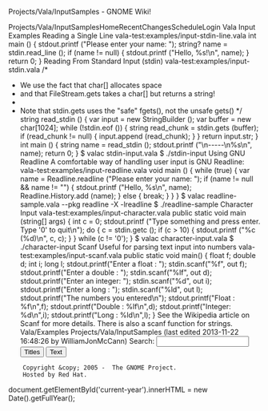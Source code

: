 Projects/Vala/InputSamples - GNOME Wiki!
<!--
var search_hint = "Search";
//-->
Projects/Vala/InputSamplesHomeRecentChangesScheduleLogin
Vala Input Examples
Reading a Single Line
vala-test:examples/input-stdin-line.vala int main () {
    stdout.printf (&quot;Please enter your name: &quot;);
    string? name = stdin.read_line ();
    if (name != null) {
        stdout.printf (&quot;Hello, %s!\n&quot;, name);
    }
    return 0;
}
Reading From Standard Input (stdin)
vala-test:examples/input-stdin.vala /*
 * We use the fact that char[] allocates space
 * and that FileStream.gets takes a char[] but returns a string!
 *
 * Note that stdin.gets uses the &quot;safe&quot; fgets(), not the unsafe gets()
 */
string read_stdin () {
    var input = new StringBuilder ();
    var buffer = new char[1024];
    while (!stdin.eof ()) {
        string read_chunk = stdin.gets (buffer);
        if (read_chunk != null) {
            input.append (read_chunk);
        }
    }
    return input.str;
}
int main () {
    string name = read_stdin ();
    stdout.printf (&quot;\n-----\n%s\n&quot;, name);
    return 0;
}
$ valac stdin-input.vala
$ ./stdin-input
Using GNU Readline
A comfortable way of handling user input is GNU Readline: vala-test:examples/input-readline.vala void main () {
    while (true) {
        var name = Readline.readline (&quot;Please enter your name: &quot;);
        if (name != null &amp;&amp; name != &quot;&quot;) {
            stdout.printf (&quot;Hello, %s\n&quot;, name);
            Readline.History.add (name);
        } else {
            break;
        }
    }
}
$ valac readline-sample.vala --pkg readline -X -lreadline
$ ./readline-sample
Character Input
vala-test:examples/input-character.vala public static void main (string[] args) {
    int c = 0;
    stdout.printf (&quot;Type something and press enter. Type '0' to quit\n&quot;);
    do {
        c = stdin.getc ();
        if (c &gt; 10) {
            stdout.printf (&quot;%c (%d)\n&quot;, c, c);
        }
    } while (c != '0');
}
$ valac character-input.vala
$ ./character-input
Scanf
Useful for parsing text input into numbers vala-test:examples/input-scanf.vala public static void main() {
    float f;
    double d;
    int i;
    long l;
    stdout.printf(&quot;Enter a float   : &quot;);
    stdin.scanf(&quot;%f&quot;, out f);
    stdout.printf(&quot;Enter a double  : &quot;);
    stdin.scanf(&quot;%lf&quot;, out d);
    stdout.printf(&quot;Enter an integer: &quot;);
    stdin.scanf(&quot;%d&quot;, out i);
    stdout.printf(&quot;Enter a long    : &quot;);
    stdin.scanf(&quot;%ld&quot;, out l);
    stdout.printf(&quot;The numbers you entered\n&quot;);
    stdout.printf(&quot;Float  : %f\n&quot;,f);
    stdout.printf(&quot;Double : %lf\n&quot;,d);
    stdout.printf(&quot;Integer: %d\n&quot;,i);
    stdout.printf(&quot;Long   : %ld\n&quot;,l);
}
See the Wikipedia article on Scanf for more details. There is also a scanf function for strings.  Vala/Examples Projects/Vala/InputSamples  (last edited 2013-11-22 16:48:26 by WilliamJonMcCann)
Search:
<input id="searchinput" type="text" name="value" value="" size="20"
    onfocus="searchFocus(this)" onblur="searchBlur(this)"
    onkeyup="searchChange(this)" onchange="searchChange(this)" alt="Search">
<input id="titlesearch" name="titlesearch" type="submit"
    value="Titles" alt="Search Titles">
<input id="fullsearch" name="fullsearch" type="submit"
    value="Text" alt="Search Full Text">
<!--// Initialize search form
var f = document.getElementById('searchform');
f.getElementsByTagName('label')[0].style.display = 'none';
var e = document.getElementById('searchinput');
searchChange(e);
searchBlur(e);
//-->
        Copyright &copy; 2005 -  The GNOME Project.
        Hosted by Red Hat.
  document.getElementById('current-year').innerHTML = new Date().getFullYear();
